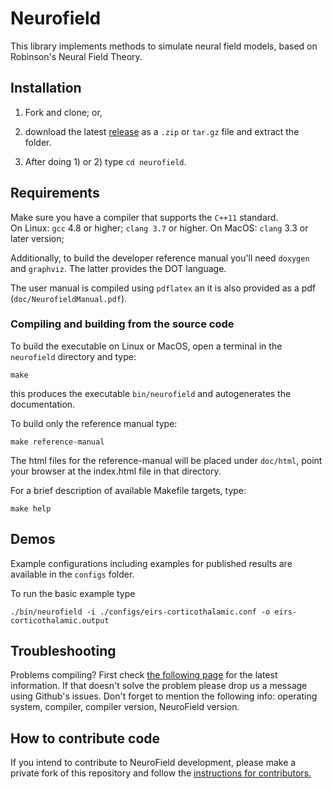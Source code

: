 # Neurofield

This library implements methods to simulate neural field models,
based on Robinson's Neural Field Theory.


## Installation

1. Fork and clone; or,

2. download the latest [release](https://github.com/BrainDynamicsUSYD/neurofield/releases) as a `.zip` or `tar.gz` file and extract the folder.

3. After doing 1) or 2) type `cd neurofield`.

## Requirements

Make sure you have a compiler that supports the `C++11` standard.  
On Linux: `gcc` 4.8 or higher; `clang 3.7` or higher.
On MacOS: `clang` 3.3 or later version;

Additionally, to build the developer reference manual you'll need `doxygen` and `graphviz`. The latter provides the DOT language.

The user manual is compiled using `pdflatex` an it is also provided as a pdf (`doc/NeurofieldManual.pdf`).


### Compiling and building from the source code

To build the executable on Linux or MacOS, open a terminal in the `neurofield` directory and type:

    make

this produces the executable `bin/neurofield` and autogenerates the documentation. 

To build only the reference manual type:

    make reference-manual

The html files for the reference-manual will be placed under `doc/html`, point your browser at the index.html file in that directory.

For a brief description of available Makefile targets, type:

    make help



## Demos

Example configurations including examples for published results are available in the `configs` folder.

To run the basic example type

    ./bin/neurofield -i ./configs/eirs-corticothalamic.conf -o eirs-corticothalamic.output

## Troubleshooting

Problems compiling? First check [the following page](https://github.com/BrainDynamicsUSYD/neurofield/wiki/Troubleshooting) for the latest information. If that doesn't solve the problem please drop us a message using Github's issues. Don't forget to mention the following info: operating system, compiler, compiler version, NeuroField version. 

## How to contribute code

If you intend to contribute to NeuroField development, please make a private fork of this repository and follow the [instructions for contributors.](https://github.com/BrainDynamicsUSYD/neurofield/wiki/How-to-contribute-code-to-NeuroField)
